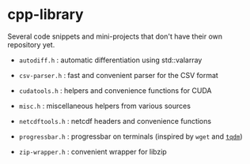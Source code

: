 # cpp-library
Several code snippets and mini-projects that don't have their own repository yet.

- `autodiff.h` : automatic differentiation using std::valarray

- `csv-parser.h` : fast and convenient parser for the CSV format

- `cudatools.h` : helpers and convenience functions for CUDA

- `misc.h` : miscellaneous helpers from various sources

- `netcdftools.h` : netcdf headers and convenience functions

- `progressbar.h` : progressbar on terminals (inspired by `wget` and [`tqdm`](https://github.com/tqdm/tqdm))

- `zip-wrapper.h` : convenient wrapper for libzip
